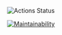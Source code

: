 ![Actions Status](https://github.com/AgarkovRoman/boo-boo/workflows/CI/CD/badge.svg)

[![Maintainability](https://api.codeclimate.com/v1/badges/8c111ad44781f994ab2e/maintainability)](https://codeclimate.com/github/AgarkovRoman/boo-boo/maintainability)
